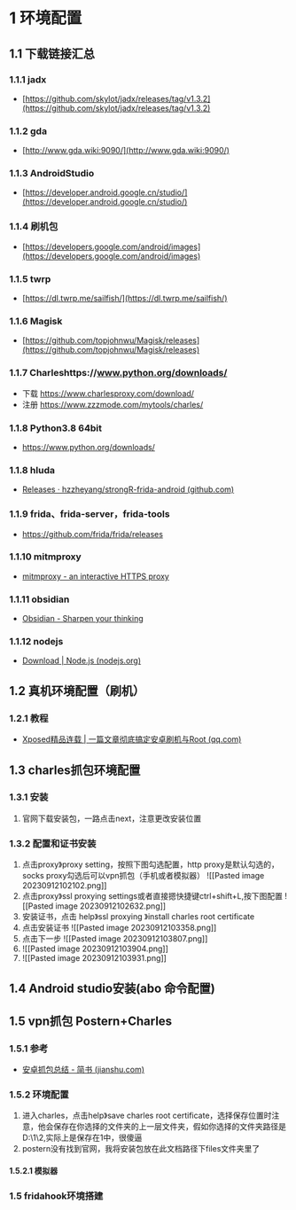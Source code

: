 # 1 环境配置
## 1.1 下载链接汇总

### 1.1.1 jadx

- [https://github.com/skylot/jadx/releases/tag/v1.3.2](https://github.com/skylot/jadx/releases/tag/v1.3.2)
### 1.1.2 gda
- [http://www.gda.wiki:9090/](http://www.gda.wiki:9090/)
### 1.1.3 AndroidStudio
- [https://developer.android.google.cn/studio/](https://developer.android.google.cn/studio/)
### 1.1.4 刷机包
- [https://developers.google.com/android/images](https://developers.google.com/android/images)
### 1.1.5 twrp
- [https://dl.twrp.me/sailfish/](https://dl.twrp.me/sailfish/)
### 1.1.6 Magisk
- [https://github.com/topjohnwu/Magisk/releases](https://github.com/topjohnwu/Magisk/releases)
### 1.1.7 Charleshttps://www.python.org/downloads/
- 下载 https://www.charlesproxy.com/download/
- 注册 https://www.zzzmode.com/mytools/charles/
### 1.1.8 Python3.8 64bit
- https://www.python.org/downloads/
### 1.1.8 hluda
- [Releases · hzzheyang/strongR-frida-android (github.com)](https://github.com/hzzheyang/strongR-frida-android/releases?page=3)
### 1.1.9 frida、frida-server，frida-tools
- https://github.com/frida/frida/releases
### 1.1.10 mitmproxy
- [mitmproxy - an interactive HTTPS proxy](https://mitmproxy.org/)
### 1.1.11 obsidian
- [Obsidian - Sharpen your thinking](https://obsidian.md/)
### 1.1.12 nodejs
- [Download | Node.js (nodejs.org)](https://nodejs.org/en/download)
## 1.2 真机环境配置（刷机）
### 1.2.1 教程
- [Xposed精品连载 | 一篇文章彻底搞定安卓刷机与Root (qq.com)](https://mp.weixin.qq.com/s/1EySfXSucGdiuEBTfLsymA)
## 1.3 charles抓包环境配置
### 1.3.1 安装
1. 官网下载安装包，一路点击next，注意更改安装位置
### 1.3.2 配置和证书安装
1. 点击proxy》proxy setting，按照下图勾选配置，http proxy是默认勾选的，socks  proxy勾选后可以vpn抓包（手机或者模拟器）
![[Pasted image 20230912102102.png]]
2. 点击proxy》ssl proxying settings或者直接摁快捷键ctrl+shift+L,按下图配置
![[Pasted image 20230912102632.png]]
3. 安装证书，点击 help》ssl proxying 》install charles root certificate
4. 点击安装证书
![[Pasted image 20230912103358.png]]
5. 点击下一步
![[Pasted image 20230912103807.png]]
6. ![[Pasted image 20230912103904.png]]
7. ![[Pasted image 20230912103931.png]]
## 1.4 Android studio安装(abo 命令配置)
## 1.5 vpn抓包 Postern+Charles
### 1.5.1 参考
- [安卓抓包总结 - 简书 (jianshu.com)](https://www.jianshu.com/p/224738877558)
### 1.5.2 环境配置
1. 进入charles，点击help》save charles root certificate，选择保存位置时注意，他会保存在你选择的文件夹的上一层文件夹，假如你选择的文件夹路径是D:\1\2,实际上是保存在1中，很傻逼
2. postern没有找到官网，我将安装包放在此文档路径下files文件夹里了
#### 1.5.2.1 模拟器

### 1.5 fridahook环境搭建
